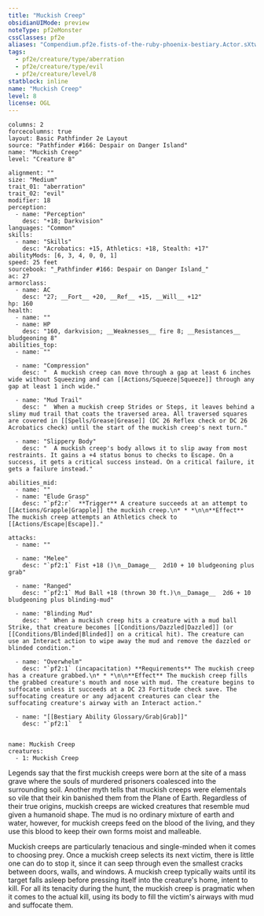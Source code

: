 ```yaml
---
title: "Muckish Creep"
obsidianUIMode: preview
noteType: pf2eMonster
cssClasses: pf2e
aliases: "Compendium.pf2e.fists-of-the-ruby-phoenix-bestiary.Actor.sXtwJyM7sWWDQDOU" 
tags:
  - pf2e/creature/type/aberration
  - pf2e/creature/type/evil
  - pf2e/creature/level/8
statblock: inline
name: "Muckish Creep"
level: 8
license: OGL
---
```


```statblock
columns: 2
forcecolumns: true
layout: Basic Pathfinder 2e Layout
source: "Pathfinder #166: Despair on Danger Island"
name: "Muckish Creep"
level: "Creature 8"

alignment: ""
size: "Medium"
trait_01: "aberration"
trait_02: "evil"
modifier: 18
perception:
  - name: "Perception"
    desc: "+18; Darkvision"
languages: "Common"
skills:
  - name: "Skills"
    desc: "Acrobatics: +15, Athletics: +18, Stealth: +17"
abilityMods: [6, 3, 4, 0, 0, 1]
speed: 25 feet
sourcebook: "_Pathfinder #166: Despair on Danger Island_"
ac: 27
armorclass:
  - name: AC
    desc: "27; __Fort__ +20, __Ref__ +15, __Will__ +12"
hp: 160
health:
  - name: ""
  - name: HP
    desc: "160, darkvision; __Weaknesses__ fire 8; __Resistances__ bludgeoning 8"
abilities_top:
  - name: ""

  - name: "Compression"
    desc: "  A muckish creep can move through a gap at least 6 inches wide without Squeezing and can [[Actions/Squeeze|Squeeze]] through any gap at least 1 inch wide."

  - name: "Mud Trail"
    desc: "  When a muckish creep Strides or Steps, it leaves behind a slimy mud trail that coats the traversed area. All traversed squares are covered in [[Spells/Grease|Grease]] (DC 26 Reflex check or DC 26 Acrobatics check) until the start of the muckish creep's next turn."

  - name: "Slippery Body"
    desc: "  A muckish creep's body allows it to slip away from most restraints. It gains a +4 status bonus to checks to Escape. On a success, it gets a critical success instead. On a critical failure, it gets a failure instead."

abilities_mid:
  - name: ""
  - name: "Elude Grasp"
    desc: "`pf2:r`  **Trigger** A creature succeeds at an attempt to [[Actions/Grapple|Grapple]] the muckish creep.\n* * *\n\n**Effect** The muckish creep attempts an Athletics check to [[Actions/Escape|Escape]]."

attacks:
  - name: ""

  - name: "Melee"
    desc: "`pf2:1` Fist +18 ()\n__Damage__  2d10 + 10 bludgeoning plus grab"

  - name: "Ranged"
    desc: "`pf2:1` Mud Ball +18 (thrown 30 ft.)\n__Damage__  2d6 + 10 bludgeoning plus blinding-mud"

  - name: "Blinding Mud"
    desc: "  When a muckish creep hits a creature with a mud ball Strike, that creature becomes [[Conditions/Dazzled|Dazzled]] (or [[Conditions/Blinded|Blinded]] on a critical hit). The creature can use an Interact action to wipe away the mud and remove the dazzled or blinded condition."

  - name: "Overwhelm"
    desc: "`pf2:1` (incapacitation) **Requirements** The muckish creep has a creature grabbed.\n* * *\n\n**Effect** The muckish creep fills the grabbed creature's mouth and nose with mud. The creature begins to suffocate unless it succeeds at a DC 23 Fortitude check save. The suffocating creature or any adjacent creatures can clear the suffocating creature's airway with an Interact action."

  - name: "[[Bestiary Ability Glossary/Grab|Grab]]"
    desc: "`pf2:1`  "
 
```

```encounter-table
name: Muckish Creep
creatures:
  - 1: Muckish Creep
```



Legends say that the first muckish creeps were born at the site of a mass grave where the souls of murdered prisoners coalesced into the surrounding soil. Another myth tells that muckish creeps were elementals so vile that their kin banished them from the Plane of Earth. Regardless of their true origins, muckish creeps are wicked creatures that resemble mud given a humanoid shape. The mud is no ordinary mixture of earth and water, however, for muckish creeps feed on the blood of the living, and they use this blood to keep their own forms moist and malleable.

Muckish creeps are particularly tenacious and single-minded when it comes to choosing prey. Once a muckish creep selects its next victim, there is little one can do to stop it, since it can seep through even the smallest cracks between doors, walls, and windows. A muckish creep typically waits until its target falls asleep before pressing itself into the creature's home, intent to kill. For all its tenacity during the hunt, the muckish creep is pragmatic when it comes to the actual kill, using its body to fill the victim's airways with mud and suffocate them.
